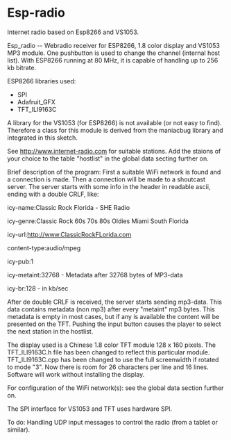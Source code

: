 # Esp-radio
Internet radio based on Esp8266 and VS1053.

Esp_radio -- Webradio receiver for ESP8266, 1.8 color display and VS1053 MP3 module.
One pushbutton is used to change the channel (internal host list).
With ESP8266 running at 80 MHz, it is capable of handling up to 256 kb bitrate.

ESP8266 libraries used:
  - SPI
  - Adafruit_GFX
  - TFT_ILI9163C

A library for the VS1053 (for ESP8266) is not available (or not easy to find).  Therefore
a class for this module is derived from the maniacbug library and integrated in this sketch.

See http://www.internet-radio.com for suitable stations.  Add the staions of your choice
to the table "hostlist" in the global data secting further on.

Brief description of the program:
First a suitable WiFi network is found and a connection is made.
Then a connection will be made to a shoutcast server.  The server starts with some
info in the header in readable ascii, ending with a double CRLF, like:

icy-name:Classic Rock Florida - SHE Radio

icy-genre:Classic Rock 60s 70s 80s Oldies Miami South Florida

icy-url:http://www.ClassicRockFLorida.com

content-type:audio/mpeg

icy-pub:1

icy-metaint:32768          - Metadata after 32768 bytes of MP3-data

icy-br:128                 - in kb/sec


After de double CRLF is received, the server starts sending mp3-data.  This data contains
metadata (non mp3) after every "metaint" mp3 bytes.  This metadata is empty in most cases,
but if any is available the content will be presented on the TFT.
Pushing the input button causes the player to select the next station in the hostlist.

The display used is a Chinese 1.8 color TFT module 128 x 160 pixels.  The TFT_ILI9163C.h
file has been changed to reflect this particular module.  TFT_ILI9163C.cpp has been
changed to use the full screenwidth if rotated to mode "3".  Now there is room for 26
characters per line and 16 lines.  Software will work without installing the display.

For configuration of the WiFi network(s): see the global data section further on.

The SPI interface for VS1053 and TFT uses hardware SPI.

To do:
  Handling UDP input messages to control the radio (from a tablet or similar).
